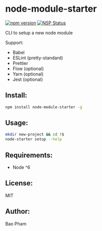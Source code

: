 node-module-starter
===================

[![npm version](https://badge.fury.io/js/node-module-starter.svg)](https://badge.fury.io/js/node-module-starter)
[![NSP Status](https://nodesecurity.io/orgs/baopham/projects/cc7faa40-4647-464b-bc08-2ff837fe35e9/badge)](https://nodesecurity.io/orgs/baopham/projects/cc7faa40-4647-464b-bc08-2ff837fe35e9)

CLI to setup a new node module

Support:

* Babel
* ESLint (pretty-standard)
* Prettier
* Flow (optional)
* Yarn (optional)
* Jest (optional)

Install:
--------
```bash
npm install node-module-starter -g
```

Usage:
------
```bash
mkdir new-project && cd !$
node-starter setup --help
```

Requirements:
-------------
* Node ^6

License:
--------
MIT

Author:
-------
Bao Pham
